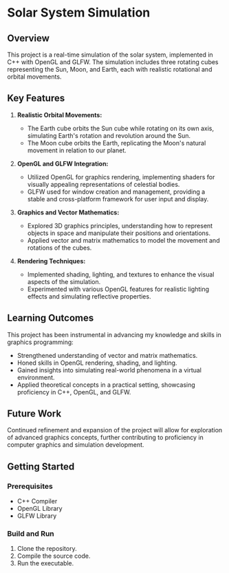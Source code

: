 # Solar System Simulation

## Overview

This project is a real-time simulation of the solar system, implemented in C++ with OpenGL and GLFW. The simulation includes three rotating cubes representing the Sun, Moon, and Earth, each with realistic rotational and orbital movements.

## Key Features

1. **Realistic Orbital Movements:**
   - The Earth cube orbits the Sun cube while rotating on its own axis, simulating Earth's rotation and revolution around the Sun.
   - The Moon cube orbits the Earth, replicating the Moon's natural movement in relation to our planet.

2. **OpenGL and GLFW Integration:**
   - Utilized OpenGL for graphics rendering, implementing shaders for visually appealing representations of celestial bodies.
   - GLFW used for window creation and management, providing a stable and cross-platform framework for user input and display.

3. **Graphics and Vector Mathematics:**
   - Explored 3D graphics principles, understanding how to represent objects in space and manipulate their positions and orientations.
   - Applied vector and matrix mathematics to model the movement and rotations of the cubes.

4. **Rendering Techniques:**
   - Implemented shading, lighting, and textures to enhance the visual aspects of the simulation.
   - Experimented with various OpenGL features for realistic lighting effects and simulating reflective properties.

## Learning Outcomes

This project has been instrumental in advancing my knowledge and skills in graphics programming:
- Strengthened understanding of vector and matrix mathematics.
- Honed skills in OpenGL rendering, shading, and lighting.
- Gained insights into simulating real-world phenomena in a virtual environment.
- Applied theoretical concepts in a practical setting, showcasing proficiency in C++, OpenGL, and GLFW.

## Future Work

Continued refinement and expansion of the project will allow for exploration of advanced graphics concepts, further contributing to proficiency in computer graphics and simulation development.

## Getting Started

### Prerequisites

- C++ Compiler
- OpenGL Library
- GLFW Library

### Build and Run

1. Clone the repository.
2. Compile the source code.
3. Run the executable.
